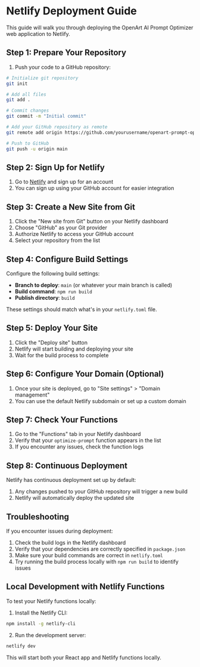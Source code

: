 # Netlify Deployment Guide

This guide will walk you through deploying the OpenArt AI Prompt Optimizer web application to Netlify.

## Step 1: Prepare Your Repository

1. Push your code to a GitHub repository:

```bash
# Initialize git repository
git init

# Add all files
git add .

# Commit changes
git commit -m "Initial commit"

# Add your GitHub repository as remote
git remote add origin https://github.com/yourusername/openart-prompt-optimizer.git

# Push to GitHub
git push -u origin main
```

## Step 2: Sign Up for Netlify

1. Go to [Netlify](https://www.netlify.com/) and sign up for an account
2. You can sign up using your GitHub account for easier integration

## Step 3: Create a New Site from Git

1. Click the "New site from Git" button on your Netlify dashboard
2. Choose "GitHub" as your Git provider
3. Authorize Netlify to access your GitHub account
4. Select your repository from the list

## Step 4: Configure Build Settings

Configure the following build settings:

- **Branch to deploy**: `main` (or whatever your main branch is called)
- **Build command**: `npm run build`
- **Publish directory**: `build`

These settings should match what's in your `netlify.toml` file.

## Step 5: Deploy Your Site

1. Click the "Deploy site" button
2. Netlify will start building and deploying your site
3. Wait for the build process to complete

## Step 6: Configure Your Domain (Optional)

1. Once your site is deployed, go to "Site settings" > "Domain management"
2. You can use the default Netlify subdomain or set up a custom domain

## Step 7: Check Your Functions

1. Go to the "Functions" tab in your Netlify dashboard
2. Verify that your `optimize-prompt` function appears in the list
3. If you encounter any issues, check the function logs

## Step 8: Continuous Deployment

Netlify has continuous deployment set up by default:

1. Any changes pushed to your GitHub repository will trigger a new build
2. Netlify will automatically deploy the updated site

## Troubleshooting

If you encounter issues during deployment:

1. Check the build logs in the Netlify dashboard
2. Verify that your dependencies are correctly specified in `package.json`
3. Make sure your build commands are correct in `netlify.toml`
4. Try running the build process locally with `npm run build` to identify issues

## Local Development with Netlify Functions

To test your Netlify functions locally:

1. Install the Netlify CLI:
```bash
npm install -g netlify-cli
```

2. Run the development server:
```bash
netlify dev
```

This will start both your React app and Netlify functions locally.